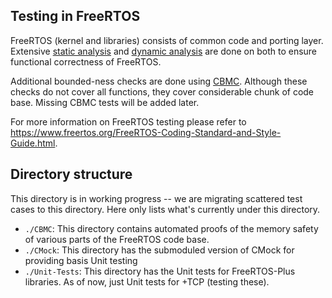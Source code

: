 ## Testing in FreeRTOS
FreeRTOS (kernel and libraries) consists of common code and porting layer. Extensive [static analysis](https://en.wikipedia.org/wiki/Static_program_analysis) and [dynamic analysis](https://en.wikipedia.org/wiki/Dynamic_program_analysis) are done on both to ensure functional correctness of FreeRTOS.

Additional bounded-ness checks are done using [CBMC](https://www.cprover.org/cbmc/). Although these checks do not cover all functions, they cover considerable chunk of code base. Missing CBMC tests will be added later.

For more information on FreeRTOS testing please refer to https://www.freertos.org/FreeRTOS-Coding-Standard-and-Style-Guide.html.

## Directory structure
This directory is in working progress -- we are migrating scattered test cases to this directory. Here only lists what's currently under this directory. 

- ```./CBMC```: This directory contains automated proofs of the memory safety of various parts of the FreeRTOS code base.
- ```./CMock```: This directory has the submoduled version of CMock for providing basis Unit testing
- ```./Unit-Tests```: This directory has the Unit tests for FreeRTOS-Plus libraries. As of now, just Unit tests for +TCP (testing these).
